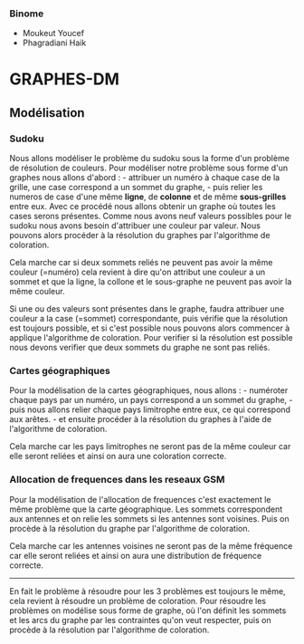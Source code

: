 ### Binome
- Moukeut Youcef
- Phagradiani Haik

# GRAPHES-DM

## Modélisation

### Sudoku
Nous allons modéliser le problème du sudoku sous la forme d'un problème de résolution de couleurs. 
Pour modéliser notre problème sous forme d'un graphes nous allons d'abord :
	- attribuer un numéro à chaque case de la grille, une case correspond a un sommet du graphe,
	- puis relier les numeros de case d'une même **ligne**, de **colonne** et de même **sous-grilles** entre eux.
Avec ce procédé nous allons obtenir un graphe où toutes les cases serons présentes. 
Comme nous avons neuf valeurs possibles pour le sudoku nous avons besoin d'attribuer une couleur par valeur. Nous pouvons alors procéder à la résolution du graphes par l'algorithme de coloration.

Cela marche car si deux sommets reliés ne peuvent pas avoir la même couleur (=numéro) cela revient à dire qu'on attribut une couleur a un sommet et que la ligne, la collone et le sous-graphe ne peuvent pas avoir la même couleur.

Si une ou des valeurs sont présentes dans le graphe, faudra attribuer une couleur a la case (=sommet) correspondante, puis vérifie que la résolution est toujours possible, et si c'est possible nous pouvons alors commencer à applique l'algorithme de coloration. Pour verifier si la résolution est possible nous devons verifier que deux sommets du graphe ne sont pas reliés.

### Cartes géographiques 

Pour la modélisation de la cartes géographiques, nous allons :
	- numéroter chaque pays par un numéro, un pays correspond a un sommet du graphe,
	- puis nous allons relier chaque pays limitrophe entre eux, ce qui correspond aux arêtes.
	- et ensuite procéder à la résolution du graphes à l'aide de l'algorithme de coloration.

Cela marche car les pays limitrophes ne seront pas de la même couleur car elle seront reliées et ainsi on aura une coloration correcte.

### Allocation de frequences dans les reseaux GSM

Pour la modélisation de l'allocation de frequences c'est exactement le même problème que la carte géographique. Les sommets correspondent aux antennes et on relie les sommets si les antennes sont voisines. Puis on procède à la résolution du graphe par l'algorithme de coloration.

Cela marche car les antennes voisines ne seront pas de la même fréquence car elle seront reliées et ainsi on aura une distribution de fréquence correcte.

---------------------------------------------------

En fait le problème à résoudre pour les 3 problèmes est toujours le même, cela revient à résoudre un problème de coloration. Pour résoudre les problèmes on modélise sous forme de graphe, où l'on définit les sommets et les arcs du graphe par les contraintes qu'on veut respecter, puis on procède à la résolution par l'algorithme de coloration.
